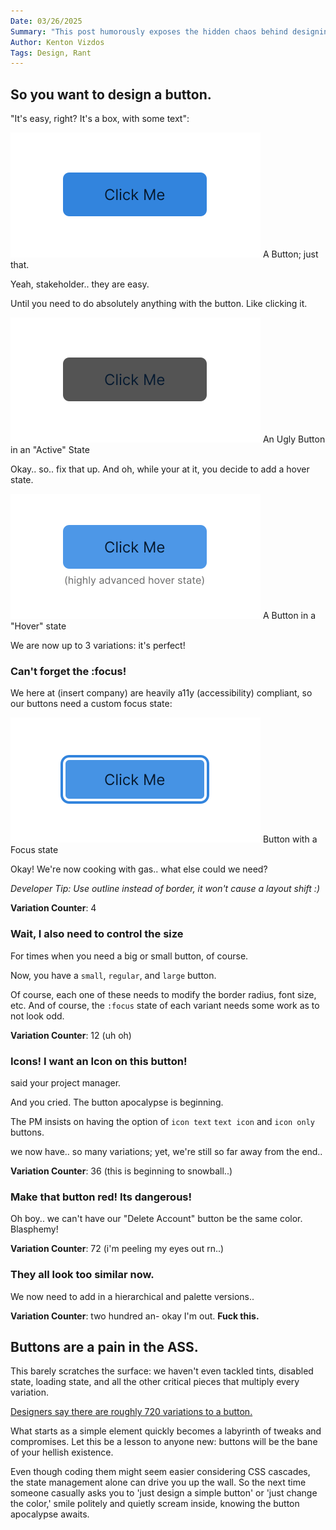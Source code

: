 ```yaml
---
Date: 03/26/2025
Summary: "This post humorously exposes the hidden chaos behind designing what appears to be a simple button. From basic styling to a labyrinth of states, variations, and accessibility tweaks, the rant reveals how a single UI element can escalate into a full-blown designer's nightmare."
Author: Kenton Vizdos
Tags: Design, Rant
---
```


## So you want to design a button.

"It's easy, right? It's a box, with some text":

![](/assets/blog/buttons/basic-button.svg)
A Button; just that.

Yeah, stakeholder.. they are easy.

Until you need to do absolutely anything with the button. Like clicking it.

![](/assets/blog/buttons/basic-button-click.svg)
An Ugly Button in an "Active" State

Okay.. so.. fix that up. And oh, while your at it, you decide to add a hover state.

![](/assets/blog/buttons/button-hover.svg)
A Button in a "Hover" state

We are now up to 3 variations: it's perfect!

### Can't forget the :focus!

We here at (insert company) are heavily a11y (accessibility) compliant, so our buttons need a custom focus state:

![](/assets/blog/buttons/button-focus.svg)
Button with a Focus state

Okay! We're now cooking with gas.. what else could we need?

*Developer Tip: Use outline instead of border, it won't cause a layout shift :)*

**Variation Counter**: 4

### Wait, I also need to control the size

For times when you need a big or small button, of course.

Now, you have a `small`, `regular`, and `large` button.

Of course, each one of these needs to modify the border radius, font size, etc. And of course, the `:focus` state of each variant needs some work as to not look odd.

**Variation Counter**: 12 (uh oh)

### Icons! I want an Icon on this button!

said your project manager.

And you cried. The button apocalypse is beginning.

The PM insists on having the option of `icon text` `text icon` and `icon only` buttons.

we now have.. so many variations; yet, we're still so far away from the end..

**Variation Counter**: 36 (this is beginning to snowball..)

### Make that button red! Its dangerous!

Oh boy.. we can't have our "Delete Account" button be the same color. Blasphemy!

**Variation Counter**: 72 (i'm peeling my eyes out rn..)

### They all look too similar now.

We now need to add in a hierarchical and palette versions..

**Variation Counter**: two hundred an- okay I'm out. **Fuck this.**

## Buttons are a pain in the ASS.

This barely scratches the surface: we haven't even tackled tints, disabled state, loading state, and all the other critical pieces that multiply every variation.

[Designers say there are roughly 720 variations to a button.](https://cieden.com/book/atoms/button/how-to-organize-buttons-in-design-system)

What starts as a simple element quickly becomes a labyrinth of tweaks and compromises. Let this be a lesson to anyone new: buttons will be the bane of your hellish existence.

Even though coding them might seem easier considering CSS cascades, the state management alone can drive you up the wall. So the next time someone casually asks you to 'just design a simple button' or 'just change the color,' smile politely and quietly scream inside, knowing the button apocalypse awaits.
